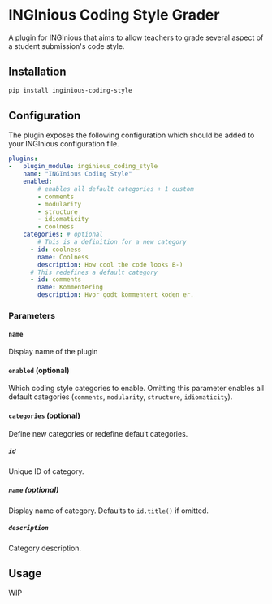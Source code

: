 # INGInious Coding Style Grader

A plugin for INGInious that aims to allow teachers to grade several aspect of a student submission's code style.

## Installation

```bash
pip install inginious-coding-style
```

## Configuration

The plugin exposes the following configuration which should be added to your INGInious configuration file.

```yml
plugins: 
-   plugin_module: inginious_coding_style
    name: "INGInious Coding Style"
    enabled:
        # enables all default categories + 1 custom
        - comments
        - modularity
        - structure
        - idiomaticity
        - coolness
    categories: # optional
        # This is a definition for a new category
      - id: coolness
        name: Coolness
        description: How cool the code looks B-)
      # This redefines a default category
      - id: comments
        name: Kommentering
        description: Hvor godt kommentert koden er.
```

### Parameters

#### `name`

Display name of the plugin

#### `enabled` (optional)

Which coding style categories to enable. Omitting this parameter enables all default categories (`comments`, `modularity`, `structure`, `idiomaticity`).

#### `categories` (optional)

Define new categories or redefine default categories.

##### `id`

Unique ID of category.

##### `name` (optional)

Display name of category. Defaults to `id.title()` if omitted.

##### `description`

Category description.


## Usage

WIP
